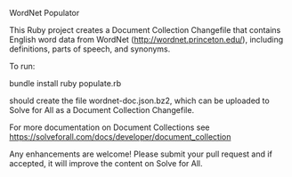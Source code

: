 WordNet Populator

This Ruby project creates a Document Collection Changefile that contains
English word data from WordNet (http://wordnet.princeton.edu/), including definitions,
parts of speech, and synonyms.

To run:

  bundle install
  ruby populate.rb

should create the file wordnet-doc.json.bz2, which can be uploaded to
Solve for All as a Document Collection Changefile.

For more documentation on Document Collections see
https://solveforall.com/docs/developer/document_collection

Any enhancements are welcome! Please submit your pull request and if accepted, it will
improve the content on Solve for All.

